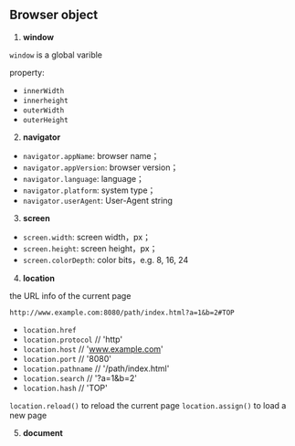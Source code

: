 ## Browser object

1. **window**

```window``` is a global varible

property: 
* ```innerWidth```
* ```innerheight```
* ```outerWidth```
* ```outerHeight```

2. **navigator**

* ```navigator.appName```: browser name；
* ```navigator.appVersion```: browser version；
* ```navigator.language```: language；
* ```navigator.platform```: system type；
* ```navigator.userAgent```: User-Agent string

3. **screen**

* ```screen.width```: screen width，px；
* ```screen.height```: screen height，px；
* ```screen.colorDepth```: color bits，e.g. 8, 16, 24

4. **location**

the URL info of the current page

```http://www.example.com:8080/path/index.html?a=1&b=2#TOP```

* ```location.href```
* ```location.protocol``` // 'http'
* ```location.host``` // 'www.example.com'
* ```location.port``` // '8080'
* ```location.pathname``` // '/path/index.html'
* ```location.search``` // '?a=1&b=2'
* ```location.hash``` // 'TOP'

```location.reload()``` to reload the current page
```location.assign()``` to load a new page

5. **document**
